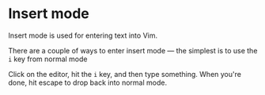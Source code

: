 # Insert mode

Insert mode is used for entering text into Vim.

There are a couple of ways to enter insert mode — the simplest is to use the `i` key from normal mode

Click on the editor, hit the `i` key, and then type something. When you're done, hit escape to drop back into normal mode.

